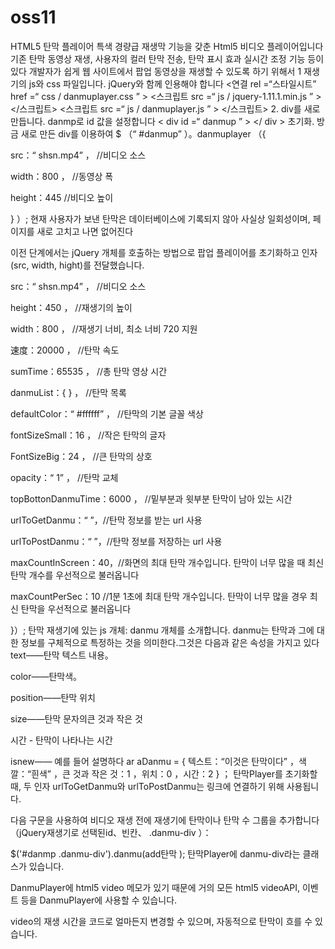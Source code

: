 # oss11
HTML5 탄막 플레이어
특색
경량급 재생막 기능을 갖춘 Html5 비디오 플레이어입니다
기존 탄막 동영상 재생, 사용자의 컬러 탄막 전송, 탄막 표시 효과 실시간 조정 기능 등이 있다
개발자가 쉽게 웹 사이트에서 팝업 동영상을 재생할 수 있도록 하기 위해서
1 재생기의 js와 css 파일입니다. jQuery와 함께 인용해야 합니다
<연결 rel =“스타일시트” href =“ css / danmuplayer.css ” >
<스크립트 src =“ js / jquery-1.11.1.min.js ” > </스크립트>
<스크립트 src =“ js / danmuplayer.js ” > </스크립트>
2. div를 새로 만듭니다. danmp로 id 값을 설정합니다
< div  id =“ danmup ” > </ div >
초기화. 방금 새로 만든 div를 이용하여
$ （“ #danmup” ）。danmuplayer （{

  src：“ shsn.mp4” ，       //비디오 소스

  width：800 ，			//동영상 폭

  height：445 			//비디오 높이

} ）;
현재 사용자가 보낸 탄막은 데이터베이스에 기록되지 않아 사실상 일회성이며, 페이지를 새로 고치고 나면 없어진다

이전 단계에서는 jQuery 개체를 호출하는 방법으로 팝업 플레이어를 초기화하고 인자(src, width, hight)를 전달했습니다.

src：“ shsn.mp4” ，    //비디오 소스

height：450 ，             //재생기의 높이

width：800 ，				//재생기 너비, 최소 너비 720 지원

速度：20000 ，			//탄막 속도

sumTime：65535 ，				//총 탄막 영상 시간

danmuList：{ } ，				//탄막 목록

defaultColor：“ #ffffff” ，   //탄막의 기본 글꼴 색상

fontSizeSmall：16 ，			//작은 탄막의 글자

FontSizeBig：24 ，				//큰 탄막의 상호

opacity：“ 1” ，  			//탄막 교체

topBottonDanmuTime：6000 ，  //밑부분과 윗부분 탄막이 남아 있는 시간

urlToGetDanmu：“ ”，//탄막 정보를 받는 url 사용

urlToPostDanmu：“ ”，//탄막 정보를 저장하는 url 사용

maxCountInScreen：40，//화면의 최대 탄막 개수입니다. 탄막이 너무 많을 때 최신 탄막 개수를 우선적으로 불러옵니다

maxCountPerSec：10 //1분 1초에 최대 탄막 개수입니다. 탄막이 너무 많을 경우 최신 탄막을 우선적으로 불러옵니다

}）;
탄막 재생기에 있는 js 개체: danmu 개체를 소개합니다.
danmu는 탄막과 그에 대한 정보를 구체적으로 특정하는 것을 의미한다.그것은 다음과 같은 속성을 가지고 있다
text——탄막 텍스트 내용。

color——탄막색。

position——탄막 위치 

size——탄막 문자의큰 것과 작은 것

시간 - 탄막이 나타나는 시간

isnew——
예를 들어 설명하다
ar  aDanmu = { 텍스트：“이것은 탄막이다”  ，색깔：“흰색” ，큰 것과 작은 것：1 ，위치：0 ，시간：2 } ；
탄막Player를 초기화할 때, 두 인자 urlToGetDanmu와 urlToPostDanmu는 링크에 연결하기 위해 사용됩니다.

다음 구문을 사용하여 비디오 재생 전에 재생기에 탄막이나 탄막 수 그룹을 추가합니다（jQuery재생기로 선택된id、빈칸、 .danmu-div ）：

$('#danmp .danmu-div').danmu(add탄막 );
탄막Player에 danmu-div라는 클래스가 있습니다.

DanmuPlayer에 html5 video 메모가 있기 때문에 거의 모든 html5 videoAPI, 이벤트 등을 DanmuPlayer에 사용할 수 있습니다.

video의 재생 시간을 코드로 얼마든지 변경할 수 있으며, 자동적으로 탄막이 흐를 수 있습니다.











